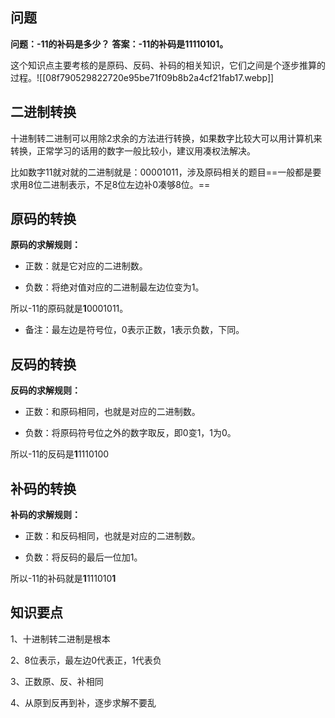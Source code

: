## 问题
**问题：-11的补码是多少？**
**答案：-11的补码是11110101。**

这个知识点主要考核的是原码、反码、补码的相关知识，它们之间是个逐步推算的过程。![[08f790529822720e95be71f09b8b2a4cf21fab17.webp]]


## 二进制转换
十进制转二进制可以用除2求余的方法进行转换，如果数字比较大可以用计算机来转换，正常学习的话用的数字一般比较小，建议用凑权法解决。

比如数字11就对就的二进制就是：00001011，涉及原码相关的题目==一般都是要求用8位二进制表示，不足8位左边补0凑够8位。==


## 原码的转换
**原码的求解规则：**
+ 正数：就是它对应的二进制数。

+ 负数：将绝对值对应的二进制最左边位变为1。

所以-11的原码就是**1**0001011。

+ 备注：最左边是符号位，0表示正数，1表示负数，下同。


## 反码的转换
**反码的求解规则：**
+ 正数：和原码相同，也就是对应的二进制数。

+ 负数：将原码符号位之外的数字取反，即0变1，1为0。

所以-11的反码是**1**1110100


## 补码的转换
**补码的求解规则：**
+ 正数：和反码相同，也就是对应的二进制数。

+ 负数：将反码的最后一位加1。

所以-11的补码就是**1**111010**1**


## 知识要点
1、十进制转二进制是根本

2、8位表示，最左边0代表正，1代表负

3、正数原、反、补相同

4、从原到反再到补，逐步求解不要乱
